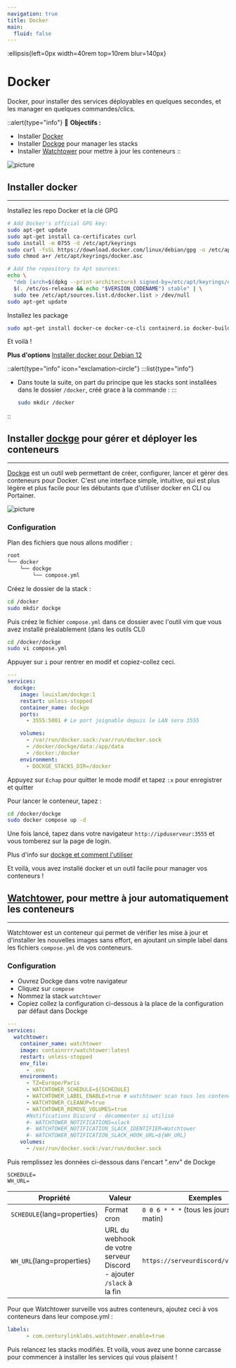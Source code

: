 ```yaml
---
navigation: true
title: Docker
main:
  fluid: false
---
```

:ellipsis{left=0px width=40rem top=10rem blur=140px}
# Docker

Docker, pour installer des services déployables en quelques secondes, et les manager en quelques commandes/clics.

::alert{type="info"}
🎯  __Objectifs :__
- Installer [Docker](https://www.docker.com/)
- Installer [Dockge](https://github.com/louislam/dockge) pour manager les stacks
- Installer [Watchtower](https://github.com/containrrr/watchtower) pour mettre à jour les conteneurs
::

![picture](/img/serveex/docker.svg)

## Installer docker
---
Installez les repo Docker et la clé GPG

```sh
# Add Docker's official GPG key:
sudo apt-get update
sudo apt-get install ca-certificates curl
sudo install -m 0755 -d /etc/apt/keyrings
sudo curl -fsSL https://download.docker.com/linux/debian/gpg -o /etc/apt/keyrings/docker.asc
sudo chmod a+r /etc/apt/keyrings/docker.asc

# Add the repository to Apt sources:
echo \
  "deb [arch=$(dpkg --print-architecture) signed-by=/etc/apt/keyrings/docker.asc] https://download.docker.com/linux/debian \
  $(. /etc/os-release && echo "$VERSION_CODENAME") stable" | \
  sudo tee /etc/apt/sources.list.d/docker.list > /dev/null
sudo apt-get update
```
Installez les package

```sh
sudo apt-get install docker-ce docker-ce-cli containerd.io docker-buildx-plugin docker-compose-plugin
```
Et voilà !

**Plus d'options** [Installer docker pour Debian 12](https://docs.docker.com/engine/install/debian/)

::alert{type="info" icon="exclamation-circle"}
:::list{type="info"}
- Dans toute la suite, on part du principe que les stacks sont installées dans le dossier `/docker`, créé grace à la commande :
:::
    ```sh
    sudo mkdir /docker
::   

## Installer [dockge](https://github.com/louislam/dockge) pour gérer et déployer les conteneurs
---
[Dockge](https://github.com/louislam/dockge) est un outil web permettant de créer, configurer, lancer et gérer des conteneurs pour Docker. C'est une interface simple, intuitive, qui est plus légère et plus facile pour les débutants que d'utiliser docker en CLI ou Portainer.

![picture](/img/serveex/dockge.png)

### Configuration

Plan des fichiers que nous allons modifier :

```sh
root
└── docker
    └── dockge    
        └── compose.yml
```

Créez le dossier de la stack :

```sh
cd /docker
sudo mkdir dockge
```

Puis créez le fichier `compose.yml` dans ce dossier avec l'outil vim que vous avez installé préalablement (dans les outils CLI)

```sh
cd /docker/dockge
sudo vi compose.yml
```
Appuyer sur `i` pour rentrer en modif et copiez-collez ceci.

```yaml
---
services:
  dockge:
    image: louislam/dockge:1
    restart: unless-stopped
    container_name: dockge
    ports:
      - 3555:5001 # Le port joignable depuis le LAN sera 3555

    volumes:
      - /var/run/docker.sock:/var/run/docker.sock
      - /docker/dockge/data:/app/data
      - /docker:/docker
    environment:
      - DOCKGE_STACKS_DIR=/docker
```

Appuyez sur `Echap` pour quitter le mode modif et tapez `:x` pour enregistrer et quitter


Pour lancer le conteneur, tapez :

```sh
cd /docker/dockge
sudo docker compose up -d
```
Une fois lancé, tapez dans votre navigateur `http://ipduserveur:3555` et vous tomberez sur la page de login.

Plus d'info sur [dockge et comment l'utiliser](https://github.com/louislam/dockge)

Et voilà, vous avez installé docker et un outil facile pour manager vos conteneurs !

## [Watchtower](https://github.com/containrrr/watchtower?tab=readme-ov-file), pour mettre à jour automatiquement les conteneurs
---
Watchtower est un conteneur qui permet de vérifier les mise à jour et d'installer les nouvelles images sans effort, en ajoutant un simple label dans les fichiers `compose.yml` de vos conteneurs.

### Configuration

- Ouvrez Dockge dans votre navigateur
- Cliquez sur `compose`
- Nommez la stack `watchtower`
- Copiez collez la configuration ci-dessous à la place de la configuration par défaut dans Dockge

```yaml
---
services:
  watchtower:
    container_name: watchtower
    image: containrrr/watchtower:latest
    restart: unless-stopped
    env_file:
      - .env
    environment:
      - TZ=Europe/Paris
      - WATCHTOWER_SCHEDULE=${SCHEDULE}
      - WATCHTOWER_LABEL_ENABLE=true # watchtower scan tous les conteneurs qui ont le label com.centurylinklabs.watchtower.enable=true
      - WATCHTOWER_CLEANUP=true
      - WATCHTOWER_REMOVE_VOLUMES=true
      #Notifications Discord - décommenter si utilisé
      #- WATCHTOWER_NOTIFICATIONS=slack
      #- WATCHTOWER_NOTIFICATION_SLACK_IDENTIFIER=Watchtower
      #- WATCHTOWER_NOTIFICATION_SLACK_HOOK_URL=${WH_URL}
    volumes:
      - /var/run/docker.sock:/var/run/docker.sock
```

Puis remplissez les données ci-dessous dans l'encart ".env" de Dockge

```properties
SCHEDULE=
WH_URL=
```

| Propriété               | Valeur                                                              | Exemples                                     |
|-------------------------|---------------------------------------------------------------------|----------------------------------------------|
| `SCHEDULE`{lang=properties} | Format cron                                                         | `0 0 6 * * *` (tous les jours à 6h du matin) |
| `WH_URL`{lang=properties} | URL du webhook de votre serveur Discord - ajouter `/slack` à la fin | `https://serveurdiscord/valeur/slack`        |


Pour que Watchtower surveille vos autres conteneurs, ajoutez ceci à vos conteneurs dans leur compose.yml :

```yaml
labels:
      - com.centurylinklabs.watchtower.enable=true
```

Puis relancez les stacks modifiés. Et voilà, vous avez une bonne carcasse pour commencer à installer les services qui vous plaisent !
